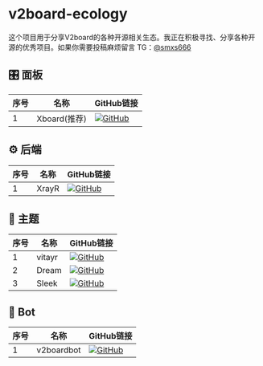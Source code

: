 # v2board-ecology

这个项目用于分享V2board的各种开源相关生态。我正在积极寻找、分享各种开源的优秀项目。如果你需要投稿麻烦留言 TG：[@smxs666](https://t.me/smxs666)

## 🎛️ 面板
| 序号 | 名称 | GitHub链接 |
| --- | --- | --- |
| 1 | Xboard(推荐) | [![GitHub](https://img.shields.io/badge/GitHub-cedar2025%2FXboard-blue)](https://github.com/cedar2025/Xboard/) |

## ⚙️ 后端
| 序号 | 名称 | GitHub链接 |
| --- | --- | --- |
| 1 | XrayR | [![GitHub](https://img.shields.io/badge/GitHub-XrayR--project%2FXrayR-blue)](https://github.com/XrayR-project/XrayR) |

## 🎨 主题
| 序号 | 名称 | GitHub链接 |
| --- | --- | --- |
| 1 | vitayr | [![GitHub](https://img.shields.io/badge/GitHub-Bitsea1%2Fvitayr-blue)](https://github.com/Bitsea1/vitayr) |
| 2 | Dream | [![GitHub](https://img.shields.io/badge/GitHub-Bitsea1%2FDream-blue)](https://github.com/Bitsea1/Dream) |
| 3 | Sleek | [![GitHub](https://img.shields.io/badge/GitHub-binglog%2FV2b--Theme--Sleek-blue)](https://github.com/binglog/V2b-Theme-Sleek) |

## 🤖 Bot
| 序号 | 名称 | GitHub链接 |
| --- | --- | --- |
| 1 | v2boardbot | [![GitHub](https://img.shields.io/badge/GitHub-v2boardbot%2Fv2boardbot-blue)](https://github.com/v2boardbot/v2boardbot) |
